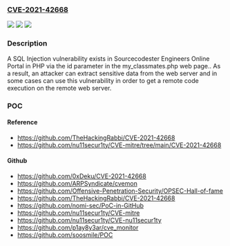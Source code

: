### [CVE-2021-42668](https://cve.mitre.org/cgi-bin/cvename.cgi?name=CVE-2021-42668)
![](https://img.shields.io/static/v1?label=Product&message=n%2Fa&color=blue)
![](https://img.shields.io/static/v1?label=Version&message=n%2Fa&color=blue)
![](https://img.shields.io/static/v1?label=Vulnerability&message=n%2Fa&color=brighgreen)

### Description

A SQL Injection vulnerability exists in Sourcecodester Engineers Online Portal in PHP via the id parameter in the my_classmates.php web page.. As a result, an attacker can extract sensitive data from the web server and in some cases can use this vulnerability in order to get a remote code execution on the remote web server.

### POC

#### Reference
- https://github.com/TheHackingRabbi/CVE-2021-42668
- https://github.com/nu11secur1ty/CVE-mitre/tree/main/CVE-2021-42668

#### Github
- https://github.com/0xDeku/CVE-2021-42668
- https://github.com/ARPSyndicate/cvemon
- https://github.com/Offensive-Penetration-Security/OPSEC-Hall-of-fame
- https://github.com/TheHackingRabbi/CVE-2021-42668
- https://github.com/nomi-sec/PoC-in-GitHub
- https://github.com/nu11secur1ty/CVE-mitre
- https://github.com/nu11secur1ty/CVE-nu11secur1ty
- https://github.com/p1ay8y3ar/cve_monitor
- https://github.com/soosmile/POC

